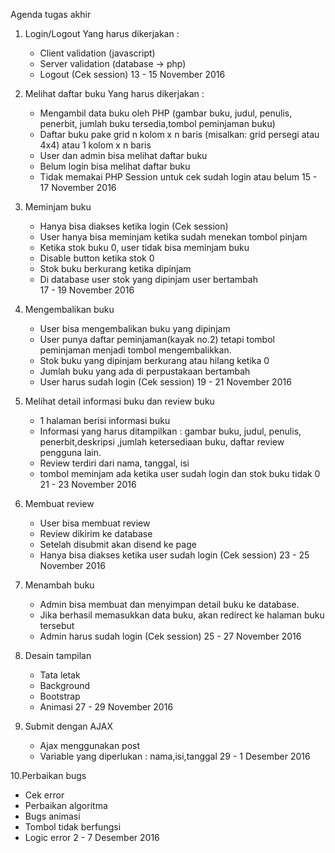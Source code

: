 Agenda tugas akhir

1. Login/Logout
   Yang harus dikerjakan :
   - Client validation (javascript)
   - Server validation (database -> php)
   - Logout (Cek session)
   13 - 15 November 2016

2. Melihat daftar buku
   Yang harus dikerjakan :
   - Mengambil data buku oleh PHP
     (gambar buku, judul, penulis, penerbit,
      jumlah buku tersedia,tombol peminjaman buku)
   - Daftar buku pake grid n kolom x n baris 
     (misalkan: grid persegi atau 4x4) atau 
     1 kolom x n baris
   - User dan admin bisa melihat daftar buku
   - Belum login bisa melihat daftar buku
   - Tidak memakai PHP Session untuk cek sudah login
     atau belum
   15 - 17 November 2016

3. Meminjam buku
   - Hanya bisa diakses ketika login (Cek session)
   - User hanya bisa meminjam ketika sudah menekan
     tombol pinjam
   - Ketika stok buku 0, user tidak bisa meminjam buku
   - Disable button ketika stok 0
   - Stok buku berkurang ketika dipinjam
   - Di database user stok yang dipinjam user bertambah    
   17 - 19 November 2016

4. Mengembalikan buku
   - User bisa mengembalikan buku yang dipinjam
   - User punya daftar peminjaman(kayak no.2) tetapi
     tombol peminjaman menjadi tombol mengembalikkan.
   - Stok buku yang dipinjam berkurang atau hilang ketika
     0
   - Jumlah buku yang ada di perpustakaan bertambah
   - User harus sudah login (Cek session)
   19 - 21 November 2016

5. Melihat detail informasi buku dan review buku
   - 1 halaman berisi informasi buku
   - Informasi yang harus ditampilkan : 
     gambar buku, judul, penulis, penerbit,deskripsi
     ,jumlah ketersediaan buku, daftar review pengguna
     lain.
   - Review terdiri dari nama, tanggal, isi
   - tombol meminjam ada ketika user sudah login
     dan stok buku tidak 0   
   21 - 23 November 2016   

6. Membuat review
   - User bisa membuat review
   - Review dikirim ke database
   - Setelah disubmit akan disend ke page
   - Hanya bisa diakses ketika user sudah login 
     (Cek session)
   23 - 25 November 2016

7. Menambah buku
   - Admin bisa membuat dan menyimpan detail buku
     ke database.
   - Jika berhasil memasukkan data buku, akan redirect
     ke halaman buku tersebut
   - Admin harus sudah login
     (Cek session)
   25 - 27 November 2016

8. Desain tampilan
   - Tata letak
   - Background
   - Bootstrap
   - Animasi
   27 - 29 November 2016

9. Submit dengan AJAX
   - Ajax menggunakan post
   - Variable yang diperlukan :
     nama,isi,tanggal
   29 - 1 Desember 2016

10.Perbaikan bugs
   - Cek error
   - Perbaikan algoritma
   - Bugs animasi
   - Tombol tidak berfungsi
   - Logic error
   2 - 7 Desember 2016


